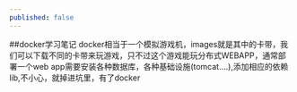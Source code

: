 ```yaml
---
published: false
---
```


##docker学习笔记
docker相当于一个模拟游戏机，images就是其中的卡带，我们可以下载不同的卡带来玩游戏，只不过这个游戏能玩分布式WEBAPP，通常部署一个web app需要安装各种数据库，各种基础设施(tomcat....),添加相应的依赖lib,不小心，就掉进坑里，有了docker
